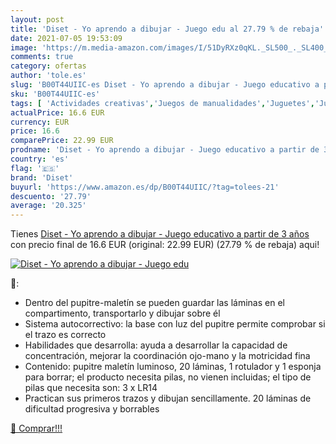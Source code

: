 ```yaml
---
layout: post
title: 'Diset - Yo aprendo a dibujar - Juego edu al 27.79 % de rebaja'
date: 2021-07-05 19:53:09
image: 'https://m.media-amazon.com/images/I/51DyRXz0qKL._SL500_._SL400_.jpg'
comments: true
category: ofertas
author: 'tole.es'
slug: 'B00T44UIIC-es Diset - Yo aprendo a dibujar - Juego educativo a partir de...'
sku: 'B00T44UIIC-es'
tags: [ 'Actividades creativas','Juegos de manualidades','Juguetes','Juguetes y juegos','Kits de dibujo para niños','diset', ]
actualPrice: 16.6 EUR
currency: EUR
price: 16.6
comparePrice: 22.99 EUR
prodname: 'Diset - Yo aprendo a dibujar - Juego educativo a partir de 3 años'
country: 'es'
flag: '🇪🇸'
brand: 'Diset'
buyurl: 'https://www.amazon.es/dp/B00T44UIIC/?tag=tolees-21'
descuento: '27.79'
average: '20.325'
---
```


Tienes [Diset - Yo aprendo a dibujar - Juego educativo a partir de 3 años](https://www.amazon.es/dp/B00T44UIIC/?tag=tolees-21) con precio final de  16.6 EUR (original: 22.99 EUR) (27.79 %  de rebaja) aqui!

[![Diset - Yo aprendo a dibujar - Juego edu](https://m.media-amazon.com/images/I/51DyRXz0qKL._SL500_._SL400_.jpg)](https://www.amazon.es/dp/B00T44UIIC/?tag=tolees-21)

🔎:

- Dentro del pupitre-maletín se pueden guardar las láminas en el compartimento, transportarlo y dibujar sobre él
- Sistema autocorrectivo: la base con luz del pupitre permite comprobar si el trazo es correcto
- Habilidades que desarrolla: ayuda a desarrollar la capacidad de concentración, mejorar la coordinación ojo-mano y la motricidad fina
- Contenido: pupitre maletín luminoso, 20 láminas, 1 rotulador y 1 esponja para borrar; el producto necesita pilas, no vienen incluidas; el tipo de pilas que necesita son: 3 x LR14
- Practican sus primeros trazos y dibujan sencillamente. 20 láminas de dificultad progresiva y borrables

[🛒 Comprar!!!](https://www.amazon.es/dp/B00T44UIIC/?tag=tolees-21)
